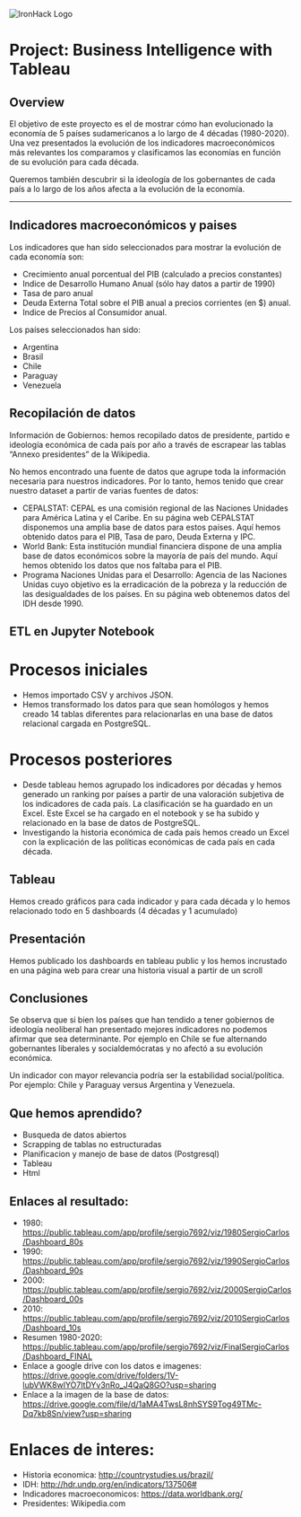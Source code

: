 ﻿![IronHack Logo](https://s3-eu-west-1.amazonaws.com/ih-materials/uploads/upload_d5c5793015fec3be28a63c4fa3dd4d55.png)

# Project: Business Intelligence with Tableau

## Overview

El objetivo de este proyecto es el de mostrar cómo han evolucionado la economía de 5 países sudamericanos a lo largo de 4 décadas (1980-2020). Una vez presentados la evolución de los indicadores macroeconómicos más relevantes los comparamos y clasificamos las economías en función de su evolución para cada década.

Queremos también descubrir si la ideología de los gobernantes de cada país a lo largo de los años afecta a la evolución de la economía.

---

## Indicadores macroeconómicos y paises

Los indicadores que han sido seleccionados para mostrar la evolución de cada economía son:
* Crecimiento anual porcentual del PIB (calculado a precios constantes)
* Indice de Desarrollo Humano Anual (sólo hay datos a partir de 1990)
* Tasa de paro anual
* Deuda Externa Total sobre el PIB anual a precios corrientes (en $) anual.
* Indice de Precios al Consumidor anual.

Los países seleccionados han sido:
* Argentina
* Brasil
* Chile
* Paraguay
* Venezuela

## Recopilación de datos

Información de Gobiernos: hemos recopilado datos de presidente, partido e ideología económica de cada país por año a través de escrapear las tablas “Annexo presidentes” de la Wikipedia.

No hemos encontrado una fuente de datos que agrupe toda la información necesaria para nuestros indicadores. Por lo tanto, hemos tenido que crear nuestro dataset a partir de varias fuentes de datos:
* CEPALSTAT: CEPAL es una comisión regional de las Naciones Unidades para América Latina y el Caribe. En su página web CEPALSTAT disponemos una amplia base de datos para estos países. Aquí hemos obtenido datos para el PIB, Tasa de paro, Deuda Externa y IPC.
* World Bank: Esta institución mundial financiera dispone de una amplia base de datos económicos sobre la mayoría de país del mundo. Aquí hemos obtenido los datos que nos faltaba para el PIB.
* Programa Naciones Unidas para el Desarrollo: Agencia de las Naciones Unidas cuyo objetivo es la erradicación de la pobreza y la reducción de las desigualdades de los países. En su página web obtenemos datos del IDH desde 1990.

## ETL en Jupyter Notebook

# Procesos iniciales
* Hemos importado CSV y archivos JSON.
* Hemos transformado los datos para que sean homólogos y hemos creado 14 tablas diferentes para relacionarlas en una base de datos relacional cargada en PostgreSQL.
# Procesos posteriores
* Desde tableau hemos agrupado los indicadores por décadas y hemos generado un ranking por países a partir de una valoración subjetiva de los indicadores de cada país. La clasificación se ha guardado en un Excel. Este Excel se ha cargado en el notebook y se ha subido y relacionado en la base de datos de PostgreSQL.
* Investigando la historia económica de cada país hemos creado un Excel con la explicación de las políticas económicas de cada país en cada década.

## Tableau

Hemos creado gráficos para cada indicador y para cada década y lo hemos relacionado todo en 5 dashboards (4 décadas y 1 acumulado)

## Presentación

Hemos publicado los dashboards en tableau public y los hemos incrustado en una página web para crear una historia visual a partir de un scroll

## Conclusiones

Se observa que si bien los países que han tendido a tener gobiernos de ideología neoliberal han presentado mejores indicadores no podemos afirmar que sea determinante. Por ejemplo en Chile se fue alternando gobernantes liberales y socialdemócratas y no afectó a su evolución económica. 

Un indicador con mayor relevancia podría ser la estabilidad social/política. Por ejemplo: Chile y Paraguay versus Argentina y Venezuela.



## Que hemos aprendido?
- Busqueda de datos abiertos
- Scrapping de tablas no estructuradas
- Planificacion y manejo de base de datos (Postgresql)
- Tableau
- Html

## Enlaces al resultado:
- 1980: https://public.tableau.com/app/profile/sergio7692/viz/1980SergioCarlos/Dashboard_80s
- 1990: https://public.tableau.com/app/profile/sergio7692/viz/1990SergioCarlos/Dashboard_90s
- 2000: https://public.tableau.com/app/profile/sergio7692/viz/2000SergioCarlos/Dashboard_00s
- 2010: https://public.tableau.com/app/profile/sergio7692/viz/2010SergioCarlos/Dashboard_10s
- Resumen 1980-2020: https://public.tableau.com/app/profile/sergio7692/viz/FinalSergioCarlos/Dashboard_FINAL
- Enlace a google drive con los datos e imagenes: https://drive.google.com/drive/folders/1V-lubVWK8wIYO7ltDYv3nRo_J4QaQ8GO?usp=sharing
- Enlace a la imagen de la base de datos: https://drive.google.com/file/d/1aMA4TwsL8nhSYS9Tog49TMc-Dq7kb8Sn/view?usp=sharing

# Enlaces de interes:
- Historia economica: http://countrystudies.us/brazil/
- IDH: http://hdr.undp.org/en/indicators/137506#
- Indicadores macroeconomicos: https://data.worldbank.org/
- Presidentes: Wikipedia.com
